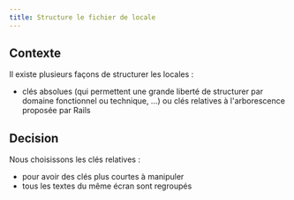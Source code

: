 ```yaml
---
title: Structure le fichier de locale
---
```


## Contexte

Il existe plusieurs façons de structurer les locales :
- clés absolues (qui permettent une grande liberté de structurer par domaine fonctionnel ou technique, ...) ou clés relatives à l'arborescence proposée par Rails


## Decision

Nous choisissons les clés relatives :
- pour avoir des clés plus courtes à manipuler
- tous les textes du même écran sont regroupés
